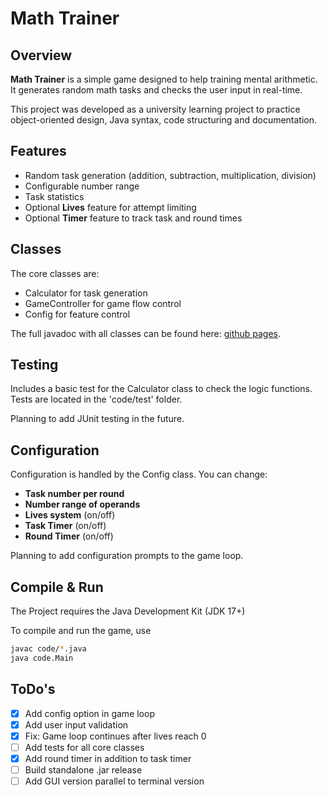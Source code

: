# Math Trainer

## Overview

**Math Trainer** is a simple game designed to help training mental arithmetic.
It generates random math tasks and checks the user input in real-time.

This project was developed as a university learning project to practice object-oriented design, Java syntax, code structuring and documentation.

## Features

- Random task generation (addition, subtraction, multiplication, division)
- Configurable number range
- Task statistics
- Optional **Lives** feature for attempt limiting
- Optional **Timer** feature to track task and round times

## Classes

The core classes are:

- Calculator for task generation
- GameController for game flow control
- Config for feature control

The full javadoc with all classes can be found here: [github pages](https://skyejxn.github.io/Math-Trainer/).

## Testing

Includes a basic test for the Calculator class to check the logic functions.
Tests are located in the 'code/test' folder.

Planning to add JUnit testing in the future.

## Configuration

Configuration is handled by the Config class. You can change:

- **Task number per round**
- **Number range of operands**
- **Lives system** (on/off)
- **Task Timer** (on/off)
- **Round Timer** (on/off)

Planning to add configuration prompts to the game loop.

## Compile & Run

The Project requires the Java Development Kit (JDK 17+)

To compile and run the game, use

```bash
javac code/*.java
java code.Main
```

## ToDo's

- [x] Add config option in game loop
- [x] Add user input validation
- [x] Fix: Game loop continues after lives reach 0
- [ ] Add tests for all core classes
- [x] Add round timer in addition to task timer
- [ ] Build standalone .jar release
- [ ] Add GUI version parallel to terminal version
